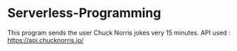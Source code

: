 # Serverless-Programming
This program sends the user Chuck Norris jokes very 15 minutes.
API used : https://api.chucknorris.io/

